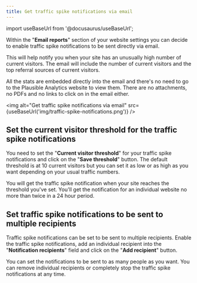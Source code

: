 ```yaml
---
title: Get traffic spike notifications via email
---
```


import useBaseUrl from '@docusaurus/useBaseUrl';

Within the "**Email reports**" section of your website settings you can decide to enable traffic spike notifications to be sent directly via email. 

This will help notify you when your site has an unusually high number of current visitors. The email will include the number of current visitors and the top referral sources of current visitors. 

All the stats are embedded directly into the email and there's no need to go to the Plausible Analytics website to view them. There are no attachments, no PDFs and no links to click on in the email either.

<img alt="Get traffic spike notifications via email" src={useBaseUrl('img/traffic-spike-notifications.png')} />

## Set the current visitor threshold for the traffic spike notifications

You need to set the "**Current visitor threshold**" for your traffic spike notifications and click on the "**Save threshold**" button. The default threshold is at 10 current visitors but you can set it as low or as high as you want depending on your usual traffic numbers. 

You will get the traffic spike notification when your site reaches the threshold you've set. You'll get the notification for an individual website no more than twice in a 24 hour period.

## Set traffic spike notifications to be sent to multiple recipients

Traffic spike notifications can be set to be sent to multiple recipients. Enable the traffic spike notifications, add an individual recipient into the "**Notification recipients**" field and click on the "**Add recipient**" button. 

You can set the notifications to be sent to as many people as you want. You can remove individual recipients or completely stop the traffic spike notifications at any time.
